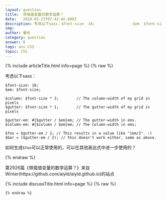 ```yaml
---
layout: question
title:  带插值变量的数学运算？
date:   2020-03-23T07:42:46.000Z
description: 考虑以下sass：$font-size  18;                 $em  $font-size;$column  $font-...
img: 
author: 番长
category: question
answer: 0
tags: ass CSS
topic: CSS
---
```

<div class="article-root">
  <div class="article">
    {% include articleTitle.html info=page %}
    {% raw %}
    <div class="article-content"><p><font style="vertical-align: inherit;"><font style="vertical-align: inherit;">考虑以下sass：</font></font></p>

<pre><code>$font-size: 18;                 <font></font>
$em: $font-size;<font></font>
<font></font>
$column: $font-size * 3;        // The column-width of my grid in pixels<font></font>
$gutter: $font-size * 1;        // The gutter-width of my grid in pixels<font></font>
<font></font>
$gutter-em: #{$gutter / $em}em; // The gutter-width in ems.<font></font>
$column-em: #{$column / $em}em; // The column-width in ems;<font></font>
<font></font>
$foo = $gutter-em / 2; // This results in a value like "1em/2". :(<font></font>
$bar = ($gutter-em / 2); // this doesn't work either, same as above.<font></font>
</code></pre>

<p><font style="vertical-align: inherit;"><font style="vertical-align: inherit;">如何生成</font></font><code>$foo</code><font style="vertical-align: inherit;"><font style="vertical-align: inherit;">可以正常使用的，可以在其他表达式中进一步使用的？</font></font></p></div>
    {% endraw %}
  </div>
  <p class="winter_mark">第2926篇《带插值变量的数学运算？》来自Winter(https://github.com/aiyld/aiyld.github.io)的站点</p>
  <div class="discuss-wrapper">
    {% include discussTitle.html info=page %}
    {% raw %}
    
    {% endraw %}
  </div>
<div>
